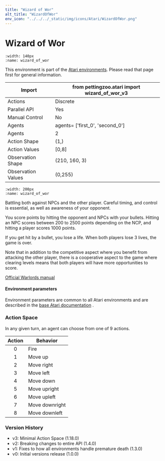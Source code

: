 ```yaml
---
title: "Wizard of Wor"
alt_title: "WizardOfWor"
env_icon: "../../../_static/img/icons/Atari/WizardOfWor.png"
---
```


# Wizard of Wor

```{figure} atari_wizard_of_wor.gif 
:width: 140px
:name: wizard_of_wor
```

This environment is part of the <a href='..'>Atari environments</a>. Please read that page first for general information.

| Import               | from pettingzoo.atari import wizard_of_wor_v3 |
|----------------------|-----------------------------------------------|
| Actions              | Discrete                                      |
| Parallel API         | Yes                                           |
| Manual Control       | No                                            |
| Agents               | agents= ['first_0', 'second_0']               |
| Agents               | 2                                             |
| Action Shape         | (1,)                                          |
| Action Values        | [0,8]                                         |
| Observation Shape    | (210, 160, 3)                                 |
| Observation Values   | (0,255)                                       |

```{figure} ../../_static/img/aec/atari_wizard_of_wor_aec.svg
:width: 200px
:name: wizard_of_wor
```

Battling both against NPCs and the other player. Careful timing,
and control is essential, as well as awareness of your opponent.

You score points by hitting the opponent and NPCs with your bullets. Hitting an NPC scores between 200 to 2500 points depending on the NCP, and hitting a player scores 1000 points.

If you get hit by a bullet, you lose a life. When both players lose 3 lives, the game is over.

Note that in addition to the competitive aspect where you benefit from attacking the other player, there is a cooperative aspect to the game where clearing levels means that both players will have more opportunities to score.

[Official Warlords manual](https://atariage.com/manual_html_page.php?SoftwareLabelID=593)

#### Environment parameters

Environment parameters are common to all Atari environments and are described in the [base Atari documentation](../atari) .

### Action Space

In any given turn, an agent can choose from one of 9 actions.

| Action    | Behavior  |
|:---------:|-----------|
| 0         | Fire |
| 1         | Move up |
| 2         | Move right |
| 3         | Move left |
| 4         | Move down |
| 5         | Move upright |
| 6         | Move upleft |
| 7         | Move downright |
| 8         | Move downleft |

### Version History

* v3: Minimal Action Space (1.18.0)
* v2: Breaking changes to entire API (1.4.0)
* v1: Fixes to how all environments handle premature death (1.3.0)
* v0: Initial versions release (1.0.0)

